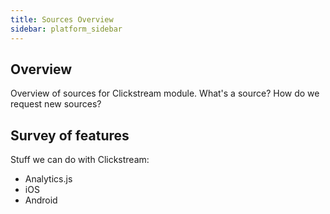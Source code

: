 ```yaml
---
title: Sources Overview
sidebar: platform_sidebar
---
```


## Overview

Overview of sources for Clickstream module. What's a source? How do we request new sources?  

## Survey of features

Stuff we can do with Clickstream:

* Analytics.js
* iOS
* Android



